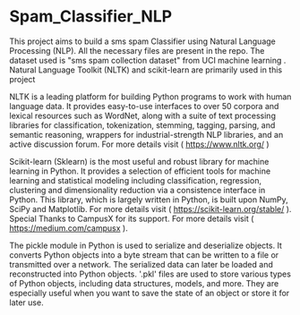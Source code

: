 # Spam_Classifier_NLP

This project aims to build  a sms spam Classifier using Natural Language Processing (NLP). All the necessary files are present in the repo. 
The dataset used is "sms spam collection dataset" from UCI machine learning .
Natural Language Toolkit (NLTK) and scikit-learn are primarily used in this project 


NLTK is a leading platform for building Python programs to work with human language data. It provides easy-to-use interfaces to over 50 corpora and lexical resources such as WordNet, along with a suite of
text processing libraries for classification, tokenization, stemming, tagging, parsing, and semantic reasoning, wrappers for industrial-strength NLP libraries, and an active discussion forum. For more details 
visit ( https://www.nltk.org/ )


Scikit-learn (Sklearn) is the most useful and robust library for machine learning in Python. It provides a selection of efficient tools for machine learning and statistical modeling including classification,
regression, clustering and dimensionality reduction via a consistence interface in Python. This library, which is largely written in Python, is built upon NumPy, SciPy and Matplotlib. For more details 
visit ( https://scikit-learn.org/stable/ ). Special Thanks to CampusX for its support. For more details visit ( https://medium.com/campusx ).



The pickle module in Python is used to serialize and deserialize objects. It converts Python objects into a byte stream that can be written to a file or transmitted over a network. The serialized data can
later be loaded and reconstructed into Python objects. '.pkl'  files are used to store various types of Python objects, including data structures, models, and more. They are especially useful when you want
to save the state of an object or store it for later use. 


